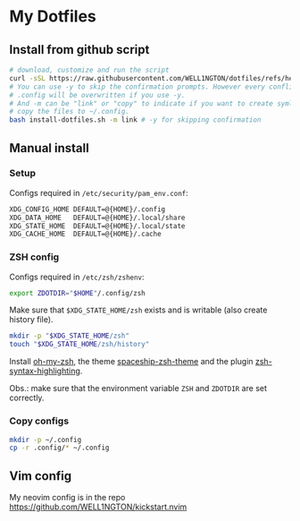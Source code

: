 # My Dotfiles

## Install from github script

```sh
# download, customize and run the script
curl -sSL https://raw.githubusercontent.com/WELL1NGTON/dotfiles/refs/heads/main/install-dotfiles.sh -o install-dotfiles.sh
# You can use -y to skip the confirmation prompts. However every conflict in
# .config will be overwritten if you use -y.
# And -m can be "link" or "copy" to indicate if you want to create symlinks or
# copy the files to ~/.config.
bash install-dotfiles.sh -m link # -y for skipping confirmation
```

## Manual install

### Setup

Configs required in `/etc/security/pam_env.conf`:

```sh
XDG_CONFIG_HOME DEFAULT=@{HOME}/.config
XDG_DATA_HOME   DEFAULT=@{HOME}/.local/share
XDG_STATE_HOME  DEFAULT=@{HOME}/.local/state
XDG_CACHE_HOME  DEFAULT=@{HOME}/.cache
```

### ZSH config

Configs required in `/etc/zsh/zshenv`:

```sh
export ZDOTDIR="$HOME"/.config/zsh
```

Make sure that `$XDG_STATE_HOME/zsh` exists and is writable (also create history
file).

```sh
mkdir -p "$XDG_STATE_HOME/zsh"
touch "$XDG_STATE_HOME/zsh/history"
```

Install [oh-my-zsh](https://ohmyz.sh/), the theme
[spaceship-zsh-theme](https://github.com/spaceship-prompt/spaceship-prompt) and
the plugin
[zsh-syntax-highlighting](https://github.com/zsh-users/zsh-syntax-highlighting).

Obs.: make sure that the environment variable `ZSH` and `ZDOTDIR` are set
correctly.

### Copy configs

```sh
mkdir -p ~/.config
cp -r .config/* ~/.config
```

## Vim config

My neovim config is in the repo <https://github.com/WELL1NGTON/kickstart.nvim>

